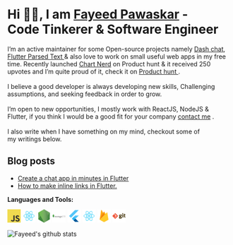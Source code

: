 <h1>
  Hi 👋🏽, I am <a href="https://fayeed.now.sh/">Fayeed Pawaskar</a> - <br />
  Code Tinkerer & Software Engineer
</h1>

<p className="landing-content">
  I’m an active maintainer for some Open-source projects namely
  <a href="https://github.com/fayeed/dash_chat">Dash chat</a>, 
  <a href="https://github.com/fayeed/flutter_parsed_text">
    Flutter Parsed Text
  </a>
  & also love to work on small useful web apps in my free time. Recently
  launched <a href="https://chart-ned.now.sh">Chart Nerd</a> on Product
  hunt & it received 250 upvotes and I’m quite proud of it, check it on
  <a href="https://www.producthunt.com/posts/chart-nerd">
    Product hunt
  </a>
  . <br />
  <br />I believe a good developer is always developing new skills,
  Challenging assumptions, and seeking feedback in order to grow. <br />
  <br />
  I’m open to new opportunities, I mostly work with ReactJS, NodeJS &
  Flutter, if you think I would be a good fit for your company
  <a href="mailto:fayeed52@gmail.com">contact me</a>
  .
  <br />
  <br />I also write when I have something on my mind, checkout some of
  <br />
  my writings below.
</p>
  
## Blog posts
<!-- BLOG-POST-LIST:START -->
- [Create a chat app in minutes in Flutter](https://fayeed.dev/blog/create-a-chat-app-in-minutes-in-flutter)
- [How to make inline links in Flutter.](https://fayeed.dev/blog/how-to-make-inline-links-in-flutter)
<!-- BLOG-POST-LIST:END -->

**Languages and Tools:**  

<span><img height="30" src="https://raw.githubusercontent.com/github/explore/80688e429a7d4ef2fca1e82350fe8e3517d3494d/topics/javascript/javascript.png"></span>
<span><img height="30" src="https://raw.githubusercontent.com/github/explore/80688e429a7d4ef2fca1e82350fe8e3517d3494d/topics/react/react.png"></span>
<span><img height="30" src="https://raw.githubusercontent.com/github/explore/80688e429a7d4ef2fca1e82350fe8e3517d3494d/topics/nodejs/nodejs.png"></span>
<span><img height="30" src="https://raw.githubusercontent.com/github/explore/80688e429a7d4ef2fca1e82350fe8e3517d3494d/topics/mongodb/mongodb.png"></span>
<span><img height="30" src="https://raw.githubusercontent.com/github/explore/80688e429a7d4ef2fca1e82350fe8e3517d3494d/topics/flutter/flutter.png"></span>
<span><img height="30" src="https://raw.githubusercontent.com/github/explore/80688e429a7d4ef2fca1e82350fe8e3517d3494d/topics/react-native/react-native.png"></span>
<span><img height="30" src="https://raw.githubusercontent.com/github/explore/80688e429a7d4ef2fca1e82350fe8e3517d3494d/topics/firebase/firebase.png"></span>
<span><img height="30" src="https://raw.githubusercontent.com/github/explore/80688e429a7d4ef2fca1e82350fe8e3517d3494d/topics/git/git.png"></span>


![Fayeed's github stats](https://github-readme-stats.vercel.app/api?username=fayeed&theme=radical&show_icons=true)
